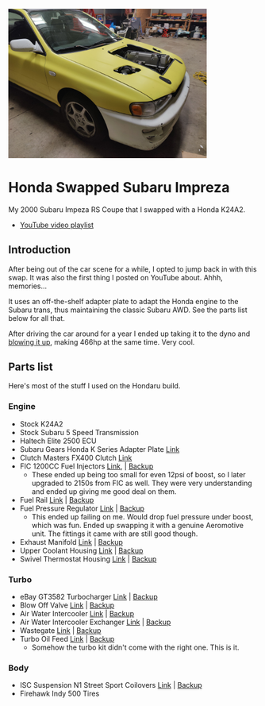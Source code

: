 <a href="./hondaru.jpg"><img src="./hondaru.jpg" width=400 /></a>

# Honda Swapped Subaru Impreza
My 2000 Subaru Impeza RS Coupe that I swapped with a Honda K24A2.

 - [YouTube video playlist](https://www.youtube.com/watch?v=Z-DdCNjM8aU&list=PLFQKxsMzgSbg17kyCzaNmexq7qo9Ydp6C)


## Introduction
After being out of the car scene for a while, I opted to jump back in with this swap. It was also the first thing I posted on YouTube about. Ahhh, memories...

 It uses an off-the-shelf adapter plate to adapt the Honda engine to the Subaru trans, thus maintaining the classic Subaru AWD. See the parts list below for all that.

After driving the car around for a year I ended up taking it to the dyno and [blowing it up](https://www.youtube.com/watch?v=2WlubEBycJc), making 466hp at the same time. Very cool.

## Parts list
Here's most of the stuff I used on the Hondaru build.

### Engine
 - Stock K24A2
 - Stock Subaru 5 Speed Transmission
 - Haltech Elite 2500 ECU
 - Subaru Gears Honda K Series Adapter Plate [Link](https://www.subarugears.com/product/honda-k-series/)
 - Clutch Masters FX400 Clutch [Link](https://clutchmasters.com/i-30505729-subaru-xv-crosstrek-2013-2015-2-0l-15013-hdc6.html)
 -  FIC 1200CC Fuel Injectors [Link](https://fuelinjectorclinic.com/Honda/K(01-11)-D17-S2K(06-09)/IS116-1200H), | [Backup](./parts/Injectors.pdf)
    - These ended up being too small for even 12psi of boost, so I later upgraded to 2150s from FIC as well. They were very understanding and ended up giving me good deal on them.
 - Fuel Rail [Link](https://www.ebay.com/itm/323608063092) | [Backup](./parts/FuelRail.pdf)
 - Fuel Pressure Regulator [Link](https://www.ebay.com/itm/254749363596) | [Backup](./parts/Fpr.pdf)
   - This ended up failing on me. Would drop fuel pressure under boost, which was fun. Ended up swapping it with a genuine Aeromotive unit. The fittings it came with are still good though.
 - Exhaust Manifold [Link](https://www.ebay.com/itm/350792031715) | [Backup](./parts/ExhaustManifold.pdf)
 - Upper Coolant Housing [Link](https://www.ebay.com/itm/114238768136) | [Backup](./parts/UpperCoolant.pdf)
 - Swivel Thermostat Housing [Link](https://www.ebay.com/itm/113520236147) | [Backup](./parts/ThermostatHousing.pdf)
 
 ### Turbo
 - eBay GT3582 Turbocharger [Link](https://www.ebay.com/itm/313405020842) | [Backup](./parts/Turbo.pdf)
 - Blow Off Valve [Link](https://www.ebay.com/itm/323976370478)  | [Backup](./parts/Bov.pdf)
 - Air Water Intercooler [Link](https://www.ebay.com/itm/183903814619) | [Backup](./parts/AWIC.pdf)
 - Air Water Intercooler Exchanger [Link](https://www.ebay.com/itm/284284503552) | [Backup](./parts/AWICExchanger.pdf)
 - Wastegate [Link](https://www.ebay.com/itm/151739405815) | [Backup](./parts/Wastegate.pdf)
 - Turbo Oil Feed [Link](https://www.ebay.com/itm/264004884925) | [Backup](./parts/OilFeed.pdf)
   - Somehow the turbo kit didn't come with the right one. This is it.
 
 ### Body
 - ISC Suspension N1 Street Sport Coilovers [Link](https://www.rallysportdirect.com/part/coilovers/s001-s-isc-suspension-n1-street-sport-coilovers) | [Backup](./parts/Coilovers.pdf)
 - Firehawk Indy 500 Tires
